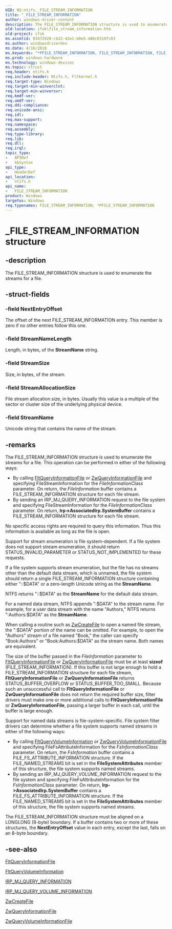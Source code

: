 ```yaml
---
UID: NS:ntifs._FILE_STREAM_INFORMATION
title: "_FILE_STREAM_INFORMATION"
author: windows-driver-content
description: The FILE_STREAM_INFORMATION structure is used to enumerate the streams for a file.
old-location: ifsk\file_stream_information.htm
old-project: ifsk
ms.assetid: 03472920-cb22-42e1-b0e5-488c0319fc03
ms.author: windowsdriverdev
ms.date: 4/16/2018
ms.keywords: "*PFILE_STREAM_INFORMATION, FILE_STREAM_INFORMATION, FILE_STREAM_INFORMATION structure [Installable File System Drivers], PFILE_STREAM_INFORMATION, PFILE_STREAM_INFORMATION structure pointer [Installable File System Drivers], _FILE_STREAM_INFORMATION, fileinformationstructures_da535f6c-5769-4564-a2e7-e5a7ff952119.xml, ifsk.file_stream_information, ntifs/FILE_STREAM_INFORMATION, ntifs/PFILE_STREAM_INFORMATION"
ms.prod: windows-hardware
ms.technology: windows-devices
ms.topic: struct
req.header: ntifs.h
req.include-header: Ntifs.h, Fltkernel.h
req.target-type: Windows
req.target-min-winverclnt: 
req.target-min-winversvr: 
req.kmdf-ver: 
req.umdf-ver: 
req.ddi-compliance: 
req.unicode-ansi: 
req.idl: 
req.max-support: 
req.namespace: 
req.assembly: 
req.type-library: 
req.lib: 
req.dll: 
req.irql: 
topic_type:
-	APIRef
-	kbSyntax
api_type:
-	HeaderDef
api_location:
-	ntifs.h
api_name:
-	FILE_STREAM_INFORMATION
product: Windows
targetos: Windows
req.typenames: FILE_STREAM_INFORMATION, *PFILE_STREAM_INFORMATION
---
```


# _FILE_STREAM_INFORMATION structure


## -description


The FILE_STREAM_INFORMATION structure is used to enumerate the streams for a file. 


## -struct-fields




### -field NextEntryOffset

The offset of the next FILE_STREAM_INFORMATION entry. This member is zero if no other entries follow this one. 


### -field StreamNameLength

Length, in bytes, of the <b>StreamName</b> string. 


### -field StreamSize

Size, in bytes, of the stream. 


### -field StreamAllocationSize

File stream allocation size, in bytes. Usually this value is a multiple of the sector or cluster size of the underlying physical device. 


### -field StreamName

Unicode string that contains the name of the stream. 


## -remarks



The FILE_STREAM_INFORMATION structure is used to enumerate the streams for a file. This operation can be performed in either of the following ways: 

<ul>
<li>
By calling <a href="https://msdn.microsoft.com/library/windows/hardware/ff543439">FltQueryInformationFile</a> or <a href="https://msdn.microsoft.com/library/windows/hardware/ff567052">ZwQueryInformationFile</a> and specifying FileStreamInformation for the <i>FileInformationClass</i> parameter. On return, the <i>FileInformation</i> buffer contains a FILE_STREAM_INFORMATION structure for each file stream. 

</li>
<li>
By sending an IRP_MJ_QUERY_INFORMATION request to the file system and specifying FileStreamInformation for the <i>FileInformationClass</i> parameter. On return, <b>Irp-&gt;AssociatedIrp.SystemBuffer</b> contains a FILE_STREAM_INFORMATION structure for each file stream. 

</li>
</ul>
No specific access rights are required to query this information. Thus this information is available as long as the file is open. 

Support for stream enumeration is file system-dependent. If a file system does not support stream enumeration, it should return STATUS_INVALID_PARAMETER or STATUS_NOT_IMPLEMENTED for these requests. 

If a file system supports stream enumeration, but the file has no streams other than the default data stream, which is unnamed, the file system should return a single FILE_STREAM_INFORMATION structure containing either "::$DATA" or a zero-length Unicode string as the <b>StreamName</b>. 

NTFS returns "::$DATA" as the <b>StreamName</b> for the default data stream. 

For a named data stream, NTFS appends ":$DATA" to the stream name. For example, for a user data stream with the name "Authors," NTFS returns ":Authors:$DATA" as the <b>StreamName</b>. 

When calling a routine such as <a href="https://msdn.microsoft.com/library/windows/hardware/ff566424">ZwCreateFile</a> to open a named file stream, the ":$DATA" portion of the name can be omitted. For example, to open the "Authors" stream of a file named "Book," the caller can specify "Book:Authors" or "Book:Authors:$DATA" as the stream name. Both names are equivalent. 

The size of the buffer passed in the <i>FileInformation</i> parameter to <a href="https://msdn.microsoft.com/library/windows/hardware/ff543439">FltQueryInformationFile</a> or <a href="https://msdn.microsoft.com/library/windows/hardware/ff567052">ZwQueryInformationFile</a> must be at least <b>sizeof</b> (FILE_STREAM_INFORMATION). If this buffer is not large enough to hold a FILE_STREAM_INFORMATION structure for each file stream, <b>FltQueryInformationFile</b> or <b>ZwQueryInformationFile</b> returns STATUS_BUFFER_OVERFLOW or STATUS_BUFFER_TOO_SMALL. Because such an unsuccessful call to <b>FltQueryInformationFile</b> or <b>ZwQueryInformationFile</b> does not return the required buffer size, filter drivers must make one or more additional calls to <b>FltQueryInformationFile</b> or <b>ZwQueryInformationFile</b>, passing a larger buffer in each call, until the buffer is large enough. 

Support for named data streams is file-system-specific. File system filter drivers can determine whether a file system supports named streams in either of the following ways: 

<ul>
<li>
By calling <a href="https://msdn.microsoft.com/library/windows/hardware/ff543443">FltQueryVolumeInformation</a> or <a href="https://msdn.microsoft.com/library/windows/hardware/ff567070">ZwQueryVolumeInformationFile</a> and specifying FileFsAttributeInformation for the <i>FsInformationClass</i> parameter. On return, the <i>FsInformation</i> buffer contains a FILE_FS_ATTRIBUTE_INFORMATION structure. If the FILE_NAMED_STREAMS bit is set in the <b>FileSystemAttributes</b> member of this structure, the file system supports named streams. 

</li>
<li>
By sending an IRP_MJ_QUERY_VOLUME_INFORMATION request to the file system and specifying FileFsAttributeInformation for the <i>FsInformationClass</i> parameter. On return, <b>Irp-&gt;AssociatedIrp.SystemBuffer</b> contains a FILE_FS_ATTRIBUTE_INFORMATION structure. If the FILE_NAMED_STREAMS bit is set in the <b>FileSystemAttributes</b> member of this structure, the file system supports named streams. 

</li>
</ul>
The FILE_STREAM_INFORMATION structure must be aligned on a LONGLONG (8-byte) boundary. If a buffer contains two or more of these structures, the <b>NextEntryOffset</b> value in each entry, except the last, falls on an 8-byte boundary. 




## -see-also




<a href="https://msdn.microsoft.com/library/windows/hardware/ff543439">FltQueryInformationFile</a>



<a href="https://msdn.microsoft.com/library/windows/hardware/ff543443">FltQueryVolumeInformation</a>



<a href="https://msdn.microsoft.com/library/windows/hardware/ff549283">IRP_MJ_QUERY_INFORMATION</a>



<a href="https://msdn.microsoft.com/library/windows/hardware/ff549318">IRP_MJ_QUERY_VOLUME_INFORMATION</a>



<a href="https://msdn.microsoft.com/library/windows/hardware/ff566424">ZwCreateFile</a>



<a href="https://msdn.microsoft.com/library/windows/hardware/ff567052">ZwQueryInformationFile</a>



<a href="https://msdn.microsoft.com/library/windows/hardware/ff567070">ZwQueryVolumeInformationFile</a>
 

 

